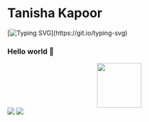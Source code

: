  <h1>Tanisha Kapoor</h1>
 
 [![Typing SVG](https://readme-typing-svg.demolab.com/?lines=UI+/+UX+Designer;Full+Stack+Developer;Student;)](https://git.io/typing-svg)
 
 <h3>Hello world 👋</h3>
 
 <div id="header" align="center">
  <img src="[https://media.giphy.com/media/M9gbBd9nbDrOTu1Mqx/giphy.gif](https://imgur.com/gallery/OOpRj)" width="100"/>
</div>

<img src="https://github-readme-stats.vercel.app/api?username=tanishakapoor11&show_icons=true&theme=radical"/>
<img src="https://github-readme-stats.vercel.app/api/top-langs?username=tanishakapoor11&theme=radical"/>




